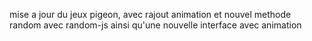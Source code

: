 mise a jour du jeux pigeon, avec rajout animation et nouvel methode random avec random-js
ainsi qu'une nouvelle interface avec animation
